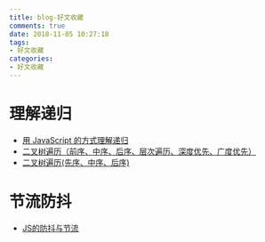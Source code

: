 ```yaml
---
title: blog-好文收藏
comments: true
date: 2018-11-05 10:27:18
tags:
- 好文收藏
categories:
- 好文收藏
---
```


# 理解递归

- [用 JavaScript 的方式理解递归](https://juejin.im/post/5bd1e574e51d457a262885bc)
- [二叉树遍历（前序、中序、后序、层次遍历、深度优先、广度优先）](https://blog.csdn.net/My_Jobs/article/details/43451187)
- [二叉树遍历(先序、中序、后序)](https://www.jianshu.com/p/456af5480cee)

# 节流防抖

- [JS的防抖与节流](https://mp.weixin.qq.com/s/Vkshf-nEDwo2ODUJhxgzVA)